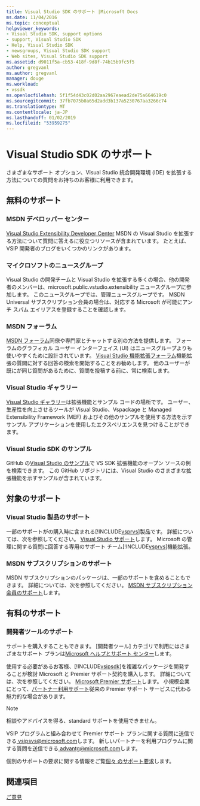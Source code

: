 ```yaml
---
title: Visual Studio SDK のサポート |Microsoft Docs
ms.date: 11/04/2016
ms.topic: conceptual
helpviewer_keywords:
- Visual Studio SDK, support options
- support, Visual Studio SDK
- Help, Visual Studio SDK
- newsgroups, Visual Studio SDK support
- Web sites, Visual Studio SDK support
ms.assetid: d9011f5a-cb53-418f-9d8f-74b15b9fc5f5
author: gregvanl
ms.author: gregvanl
manager: douge
ms.workload:
- vssdk
ms.openlocfilehash: 5f1f54d43c02d02aa2967eaead2de75a664619c0
ms.sourcegitcommit: 37fb7075b0a65d2add3b137a5230767aa3266c74
ms.translationtype: MT
ms.contentlocale: ja-JP
ms.lasthandoff: 01/02/2019
ms.locfileid: "53959275"
---
```

# <a name="support-for-the-visual-studio-sdk"></a>Visual Studio SDK のサポート
さまざまなサポート オプション、Visual Studio 統合開発環境 (IDE) を拡張する方法についての質問をお持ちのお客様に利用できます。  
  
## <a name="free-support"></a>無料のサポート  
  
### <a name="msdn-development-center"></a>MSDN デベロッパー センター  
 [Visual Studio Extensibility Developer Center](http://go.microsoft.com/fwlink/?LinkID=84381) MSDN の Visual Studio を拡張する方法について質問に答えるに役立つリソースが含まれています。 たとえば、VSIP 開発者のブログをいくつかのリンクがあります。  
  
### <a name="microsoft-newsgroups"></a>マイクロソフトのニュースグループ  
 Visual Studio の開発チームと Visual Studio を拡張する多くの場合、他の開発者のメンバーは、microsoft.public.vstudio.extensibility ニュースグループに参加します。 このニュースグループでは、管理ニュースグループです。 MSDN Universal サブスクリプション会員の場合は、対応する Microsoft が可能にアンチ スパム エイリアスを登録することを確認します。  
  
### <a name="msdn-forums"></a>MSDN フォーラム  
 [MSDN フォーラム](http://go.microsoft.com/fwlink/?LinkID=76632)同僚や専門家とチャットする別の方法を提供します。 フォーラムのグラフィカル ユーザー インターフェイス (UI) はニュースグループよりも使いやすくために設計されています。 [Visual Studio 機能拡張フォーラム](http://go.microsoft.com/fwlink/?LinkID=121964)機能拡張の質問に対する回答の検索を開始することをお勧めします。 他のユーザーが既にが同じ質問があるために、質問を投稿する前に、常に検索します。  
  
### <a name="visual-studio-gallery"></a>Visual Studio ギャラリー  
 [Visual Studio ギャラリー](https://marketplace.visualstudio.com/)は拡張機能とサンプル コードの場所です。 ユーザー、生産性を向上させるツールが Visual Studio、Vspackage と Managed Extensibility Framework (MEF) およびその他のサンプルを使用する方法を示すサンプル アプリケーションを使用したエクスペリエンスを見つけることができます。  
  
### <a name="visual-studio-sdk-samples"></a>Visual Studio SDK のサンプル

GitHub の[Visual Studio のサンプル](https://github.com/Microsoft/VSSDK-Extensibility-Samples)で VS SDK 拡張機能のオープン ソースの例を検索できます。 この GitHub リポジトリには、Visual Studio のさまざまな拡張機能を示すサンプルが含まれています。

## <a name="included-support"></a>対象のサポート  
  
### <a name="visual-studio-product-support"></a>Visual Studio 製品のサポート  
 一部のサポートがの購入時に含まれる[!INCLUDE[vsprvs](../code-quality/includes/vsprvs_md.md)]製品です。 詳細については、次を参照してください。 [Visual Studio サポート](http://msdn.microsoft.com/vstudio/cc136615.aspx)します。 Microsoft の管理に関する質問に回答する専用のサポート チーム[!INCLUDE[vsprvs](../code-quality/includes/vsprvs_md.md)]機能拡張。  
  
### <a name="msdn-subscription-support"></a>MSDN サブスクリプションのサポート  
 MSDN サブスクリプションのパッケージは、一部のサポートを含めることもできます。 詳細については、次を参照してください。 [MSDN サブスクリプション会員のサポート](https://msdn.microsoft.com/subscriptions/aa718661.aspx)します。  
  
## <a name="paid-support"></a>有料のサポート  
  
### <a name="developer-tools-support"></a>開発者ツールのサポート  
 サポートを購入することもできます。 [開発者ツール] カテゴリで利用にはさまざまなサポート プランは[Microsoft ヘルプとサポート センター](http://go.microsoft.com/fwlink/?LinkID=82383)します。  
  
 使用する必要があるお客様、[!INCLUDE[vsipsdk](../extensibility/includes/vsipsdk_md.md)]を複雑なパッケージを開発することが検討 Microsoft と Premier サポート契約を購入します。 詳細については、次を参照してください。 [Microsoft Premier サポート](http://go.microsoft.com/fwlink/?LinkID=76660)します。 小規模企業にとって、[パートナー利用サポート](http://www.microsoft.com/services/microsoftservices/srv_mspa.mspx)従来の Premier サポート サービスに代わる魅力的な場合があります。  
  
> [!NOTE]
>  相談やアドバイスを得る、standard サポートを使用できません。  
  
 VSIP プログラムと組み合わせて Premier サポート プランに関する質問に送信できる[ vsipsvs@microsoft.com](mailto:vsipsvs@microsoft.com)します。 新しいパートナーを利用プログラムに関する質問を送信できる[ advantg@microsoft.com](mailto:advantg@microsoft.com)します。  
  
 個別のサポートの要求に関する情報をご覧[個々 のサポート要求](http://go.microsoft.com/fwlink/?LinkID=82385)します。  
  
## <a name="see-also"></a>関連項目  
 [ご意見](../ide/talk-to-us.md)